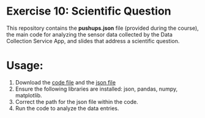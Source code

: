 # Exercise 10: Scientific Question
This repository contains the **pushups.json** file (provided during the course), the main code for analyzing the sensor data collected by the Data Collection Service App, and slides that address a scientific question.

# Usage:
1. Download the [code file](exercise.10/exercise_10.ipynb) and the [json file](exercise.10/pushups.json) 
2. Ensure the following libraries are installed: json, pandas, numpy, matplotlib.
3. Correct the path for the json file within the code.
4. Run the code to analyze the data entries.
